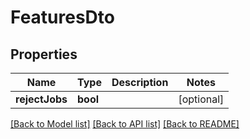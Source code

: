 # FeaturesDto

## Properties
Name | Type | Description | Notes
------------ | ------------- | ------------- | -------------
**rejectJobs** | **bool** |  | [optional] 

[[Back to Model list]](../README.md#documentation-for-models) [[Back to API list]](../README.md#documentation-for-api-endpoints) [[Back to README]](../README.md)


